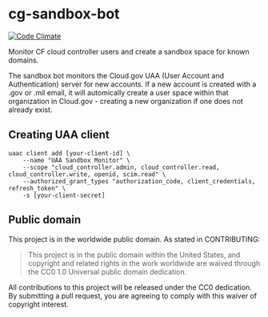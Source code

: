 # cg-sandbox-bot
[![Code Climate](https://codeclimate.com/github/18F/cg-sandbox-bot/badges/gpa.svg)](https://codeclimate.com/github/18F/cg-sandbox-bot)

Monitor CF cloud controller users and create a sandbox space for known domains.

The sandbox bot monitors the Cloud.gov UAA (User Account and Authentication) server for new accounts.
If a new account is created with a .gov or .mil email, it will automically create a user space within that
organization in Cloud.gov - creating a new organization if one does not already exist.

## Creating UAA client

```shell
uaac client add [your-client-id] \
	--name "UAA Sandbox Monitor" \
	--scope "cloud_controller.admin, cloud_controller.read, cloud_controller.write, openid, scim.read" \
	--authorized_grant_types "authorization_code, client_credentials, refresh_token" \
	-s [your-client-secret]
```

## Public domain

This project is in the worldwide public domain. As stated in CONTRIBUTING:

> This project is in the public domain within the United States, and copyright
> and related rights in the work worldwide are waived through the CC0 1.0
> Universal public domain dedication.

All contributions to this project will be released under the CC0 dedication. By
submitting a pull request, you are agreeing to comply with this waiver of
copyright interest.

